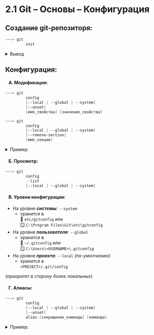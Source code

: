 # 2.1 Git – Основы – Конфигурация

## Создание git-репозиторя:

  ```powershell
  ~~~> git
           init
  ```

<details> <summary>Вывод</summary>
  
    Initialized empty Git repository in ~~~

  ```powershell
  ~~~> tree  -a
  .
  └── .git
      ├── HEAD
      ├── config
      ├── description
      ├── hooks
      │   ├── applypatch-msg.sample
      │   ├── commit-msg.sample
      │   ├── fsmonitor-watchman.sample
      │   ├── post-update.sample
      │   ├── pre-applypatch.sample
      │   ├── pre-commit.sample
      │   ├── pre-merge-commit.sample
      │   ├── pre-push.sample
      │   ├── pre-rebase.sample
      │   ├── pre-receive.sample
      │   ├── prepare-commit-msg.sample
      │   ├── push-to-checkout.sample
      │   ├── sendemail-validate.sample
      │   └── update.sample
      ├── info
      │   └── exclude
      ├── objects
      │   ├── info
      │   └── pack
      └── refs
          ├── heads
          └── tags
  
  9 directories, 18 files
  ```
    
</details>

## Конфигурация:

#### &ensp;  A. Модификация:

  ```powershell
  ~~~> git
           config
           [--local | --global | --system]
           [--unset]
           [имя_свойства] [значение_свойства]
  ```
  
  ```powershell
  ~~~> git
           config
           [--local | --global | --system]
           [--remove-section]
           [имя_секции]
  ```

<details> <summary>Пример:</summary>
  
  ```powershell
  ~~~> git config user.email kimdaniiell@gmail.com
  ~~~> git config user.name KIMdaniiell
  ~~~> git config user.name "Kim Daniel"
  ```
  
  ```bash
  ~~~> cat .git/config
  [core]
        repositoryformatversion = 0
        filemode = false
        bare = false
        logallrefupdates = true
        symlinks = false
        ignorecase = true
  [user]
        name = Kim Daniel
        enail = kimdaniiell@gmail.com
  ```
</details>

#### &ensp; Б. Просмотр:

  ```powershell
  ~~~> git
           config
           --list
           [--local | --global | --system]
  ```

#### &ensp; В. Уровни конфигурации:

  + На уровне ***системы***:      `--system`
    + хранится в  
    :penguin: `etc/gitconfig` или  
   :window: `C:\Program Files\Git\etc\gitconfig`
  + На уровне ***пользователя***: `--global`
    + хранится в  
    :penguin: `~/.gitconfig` или  
    :window: `C:\Users\<USERNAME>\.gitconfig`
  + На уровне ***проекта***:      `--local` *(по-умолчанию)*
    + хранится в  
    `<PROJECT>/.git/config`
  
  (*приоритет в сторону более локальных*)

#### &ensp; Г. Алиасы:

  ```powershell
  ~~~> git
           config
           [--local | --global | --system]
           [--unset]
           alias.[сокращение_команды] [команда]
  ```

<details> <summary>Пример:</summary>

  Создание алиаса для команды с параметром:

  ```powershell
  ~~~> git config
          --global
          alias.c 'config --global'
  ```

  Создание алиаса для команды оболочки (с `!` в начале):
  
  ```powershell
  ~~~> git config --local
       alias.sayhelloworld '!echo "hello"; echo "world"'
  ```

  ```powershell
  ~~~> git sayhelloworld
  hello
  world
  ```

</details>


